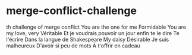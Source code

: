 # merge-conflict-challenge
th challenge of merge conflict
You are the one for me
Formidable
You are my love, very
Véritable
Et je voudrais pouvoir un jour enfin te le dire
Te l'écrire
Dans la langue de Shakespeare
My daisy
Désirable
Je suis malheureux
D'avoir si peu de mots
À t'offrir en cadeau
